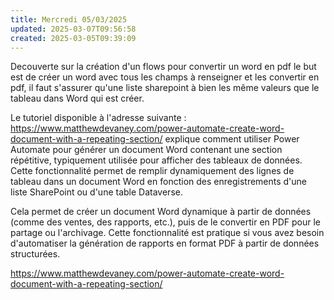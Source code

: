 ```yaml
---
title: Mercredi 05/03/2025
updated: 2025-03-07T09:56:58
created: 2025-03-05T09:39:09
---
```


Decouverte sur la création d'un flows pour convertir un word en pdf le but est de créer un word avec tous les champs à renseigner et les convertir en pdf, il faut s'assurer qu'une liste sharepoint à bien les même valeurs que le tableau dans Word qui est créer.

Le tutoriel disponible à l'adresse suivante : <https://www.matthewdevaney.com/power-automate-create-word-document-with-a-repeating-section/> explique comment utiliser Power Automate pour générer un document Word contenant une section répétitive, typiquement utilisée pour afficher des tableaux de données. Cette fonctionnalité permet de remplir dynamiquement des lignes de tableau dans un document Word en fonction des enregistrements d'une liste SharePoint ou d'une table Dataverse.

Cela permet de créer un document Word dynamique à partir de données (comme des ventes, des rapports, etc.), puis de le convertir en PDF pour le partage ou l'archivage. Cette fonctionnalité est pratique si vous avez besoin d'automatiser la génération de rapports en format PDF à partir de données structurées.

<https://www.matthewdevaney.com/power-automate-create-word-document-with-a-repeating-section/>

